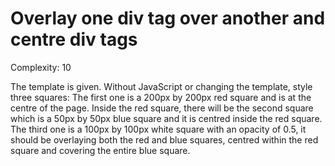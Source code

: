 # Overlay one div tag over another and centre div tags

Complexity: 10

The template is given. Without JavaScript or changing the template, style three squares:
The first one is a 200px by 200px red square and is at the centre of the page.
Inside the red square, there will be the second square which is a 50px by 50px blue square and it is centred inside the red square.
The third one is a 100px by 100px white square with an opacity of 0.5, it should be overlaying both the red and blue squares, centred within the red square and covering the entire blue square.